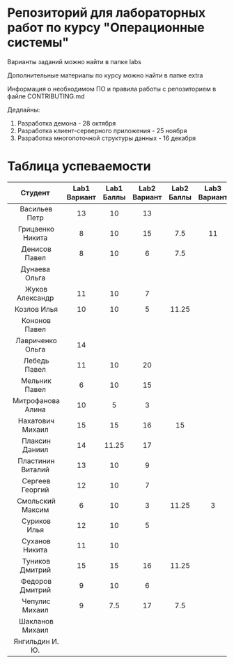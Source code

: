 # Репозиторий для лабораторных работ по курсу "Операционные системы"

Варианты заданий можно найти в папке labs

Дополнительные материалы по курсу можно найти в папке extra

Информация о необходимом ПО и правила работы с репозиторием в файле CONTRIBUTING.md

Дедлайны:
1. Разработка демона - 28 октября
2. Разработка клиент-серверного приложения - 25 ноября
3. Разработка многопоточной структуры данных - 16 декабря

# Таблица успеваемости
| Студент | Lab1 Вариант | Lab1 Баллы | Lab2 Вариант | Lab2 Баллы| Lab3 Вариант | Lab3 Баллы | Сумма |
| :---: | :---: | :---: | :---: | :---: | :---: | :---: | :---: |
| Васильев Петр |13|10|13||||10|
| Грицаенко Никита |8|10|15|7.5|11||17.5|
| Денисов Павел |8|10|6|7.5|||17.5|
| Дунаева Ольга ||||||||
| Жуков Александр |11|10|7||||10|
| Козлов Илья |10|10|5|11.25|||21.25|
| Кононов Павел ||||||||
| Лавриченко Ольга |14|||||||
| Лебедь Павел |11|10|20||||10|
| Мельник Павел |6|10|15||||10|
| Митрофанова Алина |10|5|3||||5|
| Нахатович Михаил |15|15|16|15|||30|
| Плаксин Даниил |14|11.25|17||||11.25|
| Пластинин Виталий |13|10|9||||10|
| Сергеев Георгий |12|10|7||||10|
| Смольский Максим |6|10|3|11.25|3||21.25|
| Суриков Илья |12|10|5||||10|
| Суханов Никита |11|10|||||10|
| Туников Дмитрий |15|15|16|11.25|||26.25|
| Федоров Дмитрий |9|10|6||||10|
| Чепулис Михаил |9|7.5|17|7.5|||15|
| Шакланов Михаил ||||||||
| Янгильдин И. Ю. ||||||||
